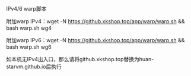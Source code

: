IPv4/6 warp脚本

附加warp IPv4：wget -N https://github.xkshop.top/app/warp/warp.sh && bash warp.sh wg4

附加warp IPv6：wget -N https://github.xkshop.top/app/warp/warp.sh && bash warp.sh wg6

如本机无IPv4出入口，那么请将github.xkshop.top替换为huan-starvm.github.io后执行
